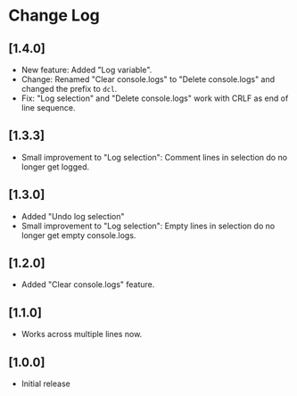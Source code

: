 # Change Log

## [1.4.0]
 - New feature: Added "Log variable".
 - Change: Renamed "Clear console.logs" to "Delete console.logs" and changed the prefix to `dcl`.
 - Fix: "Log selection" and "Delete console.logs" work with CRLF as end of line sequence.

## [1.3.3]
- Small improvement to "Log selection": Comment lines in selection do no longer get logged.

## [1.3.0]

- Added "Undo log selection"
- Small improvement to "Log selection": Empty lines in selection do no longer get empty console.logs.

## [1.2.0]

- Added "Clear console.logs" feature.

## [1.1.0]

- Works across multiple lines now.

## [1.0.0]

- Initial release